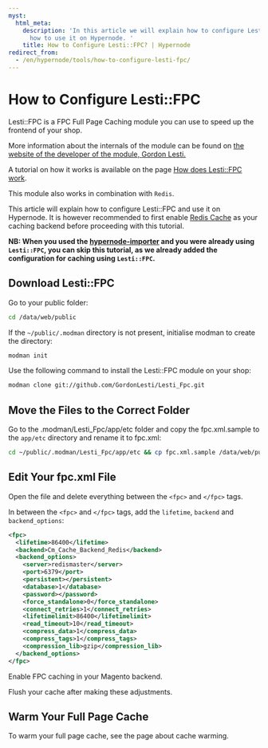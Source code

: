 ```yaml
---
myst:
  html_meta:
    description: 'In this article we will explain how to configure Lesti::FPC and
      how to use it on Hypernode. '
    title: How to Configure Lesti::FPC? | Hypernode
redirect_from:
  - /en/hypernode/tools/how-to-configure-lesti-fpc/
---
```


<!-- source: https://support.hypernode.com/en/hypernode/tools/how-to-configure-lesti-fpc/ -->

# How to Configure Lesti::FPC

Lesti::FPC is a FPC Full Page Caching module you can use to speed up the frontend of your shop.

More information about the internals of the module can be found on [the website of the developer of the module, Gordon Lesti.](https://gordonlesti.com/lesti-fpc-documentationversion-1-4-5/)

A tutorial on how it works is available on the page [How does Lesti::FPC work](https://gordonlesti.com/how-does-lesti-fpc-work/).

This module also works in combination with `Redis`.

This article will explain how to configure Lesti::FPC and use it on Hypernode. It is however recommended to first enable [Redis Cache](../../ecommerce-applications/magento-1/how-to-configure-redis-for-magento-1.md) as your caching backend before proceeding with this tutorial.

**NB: When you used the [hypernode-importer](how-to-migrate-your-shop-to-hypernode.md#option-2-for-all-customers-migrate-your-shop-via-shell-using-the-hypernode-importer) and you were already using `Lesti::FPC`, you can skip this tutorial, as we already added the configuration for caching using `Lesti::FPC`.**

## Download Lesti::FPC

Go to your public folder:

```bash
cd /data/web/public
```

If the `~/public/.modman` directory is not present, initialise modman to create the directory:

```bash
modman init
```

Use the following command to install the Lesti::FPC module on your shop:

```bash
modman clone git://github.com/GordonLesti/Lesti_Fpc.git
```

## Move the Files to the Correct Folder

Go to the .modman/Lesti_Fpc/app/etc folder and copy the fpc.xml.sample to the `app/etc` directory and rename it to fpc.xml:

```bash
cd ~/public/.modman/Lesti_Fpc/app/etc && cp fpc.xml.sample /data/web/public/app/etc/fpc.xml
```

## Edit Your fpc.xml File

Open the file and delete everything between the `<fpc>` and `</fpc>` tags.

In between the `<fpc>` and `</fpc>` tags, add the `lifetime`, `backend` and `backend_options`:

```xml
<fpc>
  <lifetime>86400</lifetime>
  <backend>Cm_Cache_Backend_Redis</backend>
  <backend_options>
    <server>redismaster</server>
    <port>6379</port>
    <persistent></persistent>
    <database>1</database>
    <password></password>
    <force_standalone>0</force_standalone>
    <connect_retries>1</connect_retries>
    <lifetimelimit>86400</lifetimelimit>
    <read_timeout>10</read_timeout>
    <compress_data>1</compress_data>
    <compress_tags>1</compress_tags>
    <compression_lib>gzip</compression_lib>
  </backend_options>
</fpc>
```

Enable FPC caching in your Magento backend.

Flush your cache after making these adjustments.

## Warm Your Full Page Cache

To warm your full page cache, see the page about cache warming.
